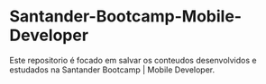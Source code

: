 # Santander-Bootcamp-Mobile-Developer

Este repositorio é focado em salvar os conteudos desenvolvidos e estudados na Santander Bootcamp | Mobile Developer.
